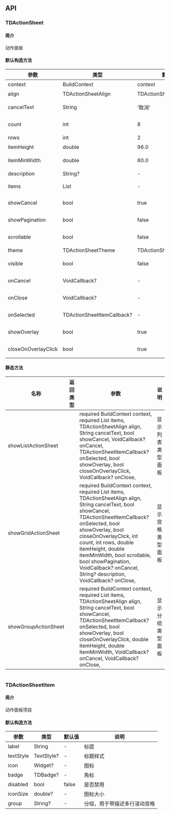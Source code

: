 ## API
### TDActionSheet
#### 简介
动作面板
#### 默认构造方法

| 参数 | 类型 | 默认值 | 说明 |
| --- | --- | --- | --- |
| context | BuildContext | context | 上下文 |
| align | TDActionSheetAlign | TDActionSheetAlign.center | 对齐方式 |
| cancelText | String | '取消' | 取消按钮的文本 |
| count | int | 8 | 每页显示的项目数 |
| rows | int | 2 | 显示的行数 |
| itemHeight | double | 96.0 | 项目的行高 |
| itemMinWidth | double | 80.0 | 项目的最小宽度 |
| description | String? | - | 描述文本 |
| items | List<TDActionSheetItem> | - | ActionSheet的项目列表 |
| showCancel | bool | true | 是否显示取消按钮 |
| showPagination | bool | false | 是否显示分页 |
| scrollable | bool | false | 是否可以横向滚动 |
| theme | TDActionSheetTheme | TDActionSheetTheme.list | 主题样式 |
| visible | bool | false | 是否立即显示 |
| onCancel | VoidCallback? | - | 取消按钮的回调函数 |
| onClose | VoidCallback? | - | 关闭时的回调函数 |
| onSelected | TDActionSheetItemCallback? | - | 选择项目时的回调函数 |
| showOverlay | bool | true | 是否显示遮罩层 |
| closeOnOverlayClick | bool | true | 点击蒙层时是否关闭 |


#### 静态方法

| 名称 | 返回类型 | 参数 | 说明 |
| --- | --- | --- | --- |
| showListActionSheet |  |   required BuildContext context,  required List<TDActionSheetItem> items,  TDActionSheetAlign align,  String cancelText,  bool showCancel,  VoidCallback? onCancel,  TDActionSheetItemCallback? onSelected,  bool showOverlay,  bool closeOnOverlayClick,  VoidCallback? onClose, | 显示列表类型面板 |
| showGridActionSheet |  |   required BuildContext context,  required List<TDActionSheetItem> items,  TDActionSheetAlign align,  String cancelText,  bool showCancel,  TDActionSheetItemCallback? onSelected,  bool showOverlay,  bool closeOnOverlayClick,  int count,  int rows,  double itemHeight,  double itemMinWidth,  bool scrollable,  bool showPagination,  VoidCallback? onCancel,  String? description,  VoidCallback? onClose, | 显示宫格类型面板 |
| showGroupActionSheet |  |   required BuildContext context,  required List<TDActionSheetItem> items,  TDActionSheetAlign align,  String cancelText,  bool showCancel,  TDActionSheetItemCallback? onSelected,  bool showOverlay,  bool closeOnOverlayClick,  double itemHeight,  double itemMinWidth,  VoidCallback? onCancel,  VoidCallback? onClose, | 显示分组类型面板 |

```
```
 ### TDActionSheetItem
#### 简介
动作面板项目
#### 默认构造方法

| 参数 | 类型 | 默认值 | 说明 |
| --- | --- | --- | --- |
| label | String | - | 标提 |
| textStyle | TextStyle? | - | 标题样式 |
| icon | Widget? | - | 图标 |
| badge | TDBadge? | - | 角标 |
| disabled | bool | false | 是否禁用 |
| iconSize | double? | - | 图标大小 |
| group | String? | - | 分组，用于带描述多行滚动宫格 |
